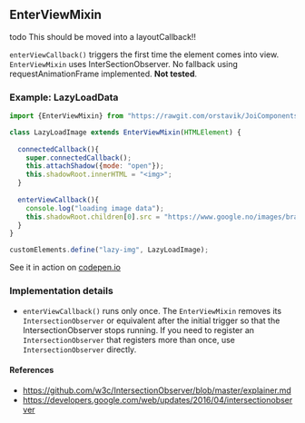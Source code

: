## EnterViewMixin                                                 

todo This should be moved into a layoutCallback!!

`enterViewCallback()` triggers the first time the element comes into view.
`EnterViewMixin` uses InterSectionObserver.
No fallback using requestAnimationFrame implemented.
**Not tested**.

### Example: LazyLoadData 

```javascript
import {EnterViewMixin} from "https://rawgit.com/orstavik/JoiComponents/master/src/EnterViewMixin.js";

class LazyLoadImage extends EnterViewMixin(HTMLElement) {
  
  connectedCallback(){
    super.connectedCallback();
    this.attachShadow({mode: "open"});
    this.shadowRoot.innerHTML = "<img>";
  }
  
  enterViewCallback(){
    console.log("loading image data");
    this.shadowRoot.children[0].src = "https://www.google.no/images/branding/googlelogo/2x/googlelogo_color_120x44dp.png";
  }
}

customElements.define("lazy-img", LazyLoadImage);
```
See it in action on [codepen.io](https://codepen.io/orstavik/pen/JLgwMM)

### Implementation details
* `enterViewCallback()` runs only once. The `EnterViewMixin` removes its 
`IntersectionObserver` or equivalent after the initial trigger
so that the IntersectionObserver stops running. 
If you need to register an `IntersectionObserver` that 
registers more than once, use `IntersectionObserver` directly.
                              
#### References
* https://github.com/w3c/IntersectionObserver/blob/master/explainer.md
* https://developers.google.com/web/updates/2016/04/intersectionobserver